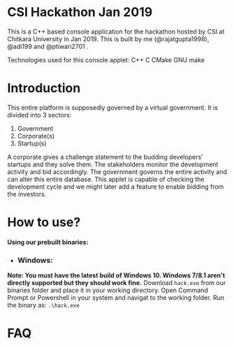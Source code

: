 # CSI Hackathon Jan 2019
This is a C++ based console application for the hackathon hosted by CSI at Chitkara University in Jan 2019. This is built by me (@rajatgupta1998), @adi199 and @ptiwari2701 .

Technologies used for this console applet:
C++ C CMake GNU make

# Introduction

This entire platform is supposedly governed by a virtual government. It is divided into 3 sectors:

1. Government
2. Corporate(s)
3. Startup(s)


A corporate gives a challenge statement to the budding developers' startups and they solve them. The stakeholders monitor the 
development activity and bid accordingly. The government governs the entire activity and can alter this entire database.
This applet is capable of checking the development cycle and we might later add a feature to enable bidding from the investors.

# How to use? 


#### **Using our prebuilt binaries:**

- ### Windows:
**Note: You must have the latest build of Windows 10. Windows 7/8.1 aren't directly supported but they should work fine.**
 Download ```hack.exe``` from our binaries folder and place it in your working  directory. 
Open Command Prompt or Powershell in your system and navigat to the working folder.
Run the binary as: ```.\hack.exe```

# FAQ